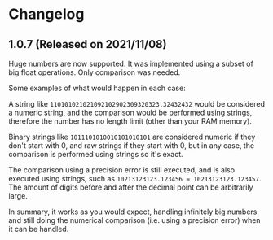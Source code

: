 # Changelog

## 1.0.7 (Released on 2021/11/08)

Huge numbers are now supported. It was implemented using a subset of big float operations. Only comparison was needed.

Some examples of what would happen in each case:

A string like `110101021021092102902309320323.32432432` would be considered a numeric string, and the comparison would be performed using strings, therefore the number has no length limit (other than your RAM memory).

Binary strings like `1011101010010101010101` are considered numeric if they don't start with 0, and raw strings if they start with 0, but in any case, the comparison is performed using strings so it's exact.

The comparison using a precision error is still executed, and is also executed using strings, such as `10213123123.123456 ≈ 10213123123.123457`. The amount of digits before and after the decimal point can be arbitrarily large.

In summary, it works as you would expect, handling infinitely big numbers and still doing the numerical comparison (i.e. using a precision error) when it can be handled.
